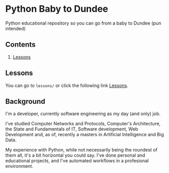 # Python Baby to Dundee

Python educational repository so you can go from a baby to Dundee (pun intended)

## Contents

1. [Lessons](#lessons)

## Lessons

You can go to `lessons/` or click the following link [Lessons](./lessons/).

## Background

I'm a developer, currently software engineering as my day (and only) job.

I've studied Computer Networks and Protocols, Computer's Architecture, the State and Fundamentals of IT, Software development, Web Development and, as of, recently a masters in Artificial Intelligence and Big Data.

My experience with Python, while not necessarily being the roundest of them all, it's a bit horizontal you could say. I've done personal and educational projects, and I've automated workflows in a profesional environment.